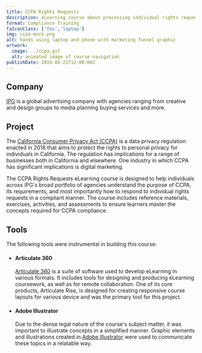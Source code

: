 ```yaml
---
title: CCPA Rights Requests
description: eLearning course about processing individual rights requests under the California Consumer Privacy Act (CCPA)
format: Compliance Training
faIconClass: ['fas','laptop']
img: ccpa-mock.png
alt: hands using laptop and phone with marketing funnel graphic
artwork:
  image: ../ccpa.gif
  alt: animated image of course navigation
publishDate: 2019-06-21T12:00:00Z
---
```


## Company

[IPG](https://www.interpublic.com/) is a global advertising company with agencies ranging from creative and design groups to media planning buying services and more.

## Project

The [California Consumer Privacy Act (CCPA)](https://oag.ca.gov/privacy/ccpa) is a data privacy regulation enacted in 2018 that aims to protect the rights to personal privacy for individuals in California. The regulation has implications for a range of businesses both in California and elsewhere. One industry in which CCPA has significant implications is digital marketing.

<artwork :artwork="artwork"></artwork>

The CCPA Rights Requests eLearning course is designed to help individuals across IPG's broad portfolio of agencies understand the purpose of CCPA, its requirements, and most importantly how to respond to individual rights requests in a compliant manner. The course includes reference materials, exercises, activities, and assessments to ensure learners master the concepts required for CCPA compliance.

## Tools

The following tools were instrumental in building this course:

- #### **Articulate 360**
  [Articulate 360](https://articulate.com/360) is a suite of software used to develop eLearning in various formats. It includes tools for designing and producing eLearning coursework, as well as for remote collaboration. One of its core products, Articulate Rise, is designed for creating responsive course layouts for various device and was the primary tool for this project.

- #### **Adobe Illustrator**
  Due to the dense legal nature of the course's subject matter, it was important to illustrate concepts in a simplified manner. Graphic elements and illustrations created in [Adobe Illustrator](https://www.adobe.com/products/illustrator.html) were used to communicate these topics in a relatable way.